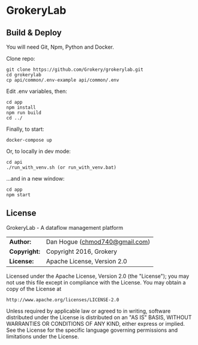 # GrokeryLab


## Build & Deploy

You will need Git, Npm, Python and Docker.

Clone repo:

    git clone https://github.com/Grokery/grokerylab.git
    cd grokerylab
    cp api/common/.env-example api/common/.env

Edit .env variables, then:

    cd app
    npm install
    npm run build
    cd ../

Finally, to start:

    docker-compose up

Or, to locally in dev mode:

    cd api
    ./run_with_venv.sh (or run_with_venv.bat)

...and in a new window:

    cd app
    npm start

## License

GrokeryLab - A dataflow management platform

|                      |                                          |
|:---------------------|:-----------------------------------------|
| **Author:**          | Dan Hogue (<chmod740@gmail.com>)
| **Copyright:**       | Copyright 2016, Grokery
| **License:**         | Apache License, Version 2.0

Licensed under the Apache License, Version 2.0 (the "License");
you may not use this file except in compliance with the License.
You may obtain a copy of the License at

    http://www.apache.org/licenses/LICENSE-2.0

Unless required by applicable law or agreed to in writing, software
distributed under the License is distributed on an "AS IS" BASIS,
WITHOUT WARRANTIES OR CONDITIONS OF ANY KIND, either express or implied.
See the License for the specific language governing permissions and
limitations under the License.

